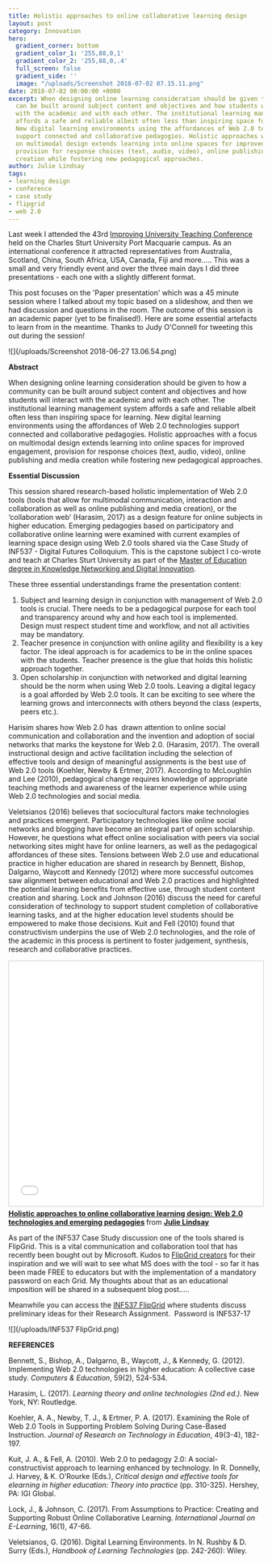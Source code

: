 ```yaml
---
title: Holistic approaches to online collaborative learning design
layout: post
category: Innovation
hero:
  gradient_corner: bottom
  gradient_color_1: '255,88,0,1'
  gradient_color_2: '255,88,0,.4'
  full_screen: false
  gradient_side: ''
  image: "/uploads/Screenshot 2018-07-02 07.15.11.png"
date: 2018-07-02 00:00:00 +0000
excerpt: When designing online learning consideration should be given to how a community
  can be built around subject content and objectives and how students will interact
  with the academic and with each other. The institutional learning management system
  affords a safe and reliable albeit often less than inspiring space for learning.
  New digital learning environments using the affordances of Web 2.0 technologies
  support connected and collaborative pedagogies. Holistic approaches with a focus
  on multimodal design extends learning into online spaces for improved engagement,
  provision for response choices (text, audio, video), online publishing and media
  creation while fostering new pedagogical approaches.
author: Julie Lindsay
tags:
- learning design
- conference
- case study
- flipgrid
- web 2.0
---
```

Last week I attended the 43rd [Improving University Teaching Conference](http://www.iutconference.com/)  held on the Charles Sturt University Port Macquarie campus. As an  international conference it attracted representatives from Australia,  Scotland, China, South Africa, USA, Canada, Fiji and more..... This was a  small and very friendly event and over the three main days I did three  presentations - each one with a slightly different format.

This  post focuses on the 'Paper presentation' which was a 45 minute session  where I talked about my topic based on a slideshow, and then we had  discussion and questions in the room. The outcome of this session is an  academic paper (yet to be finalised!). Here are some essential artefacts  to learn from in the meantime. Thanks to Judy O'Connell for tweeting  this out during the session!

![](/uploads/Screenshot 2018-06-27 13.06.54.png)

**Abstract**

When  designing online learning consideration should be given to how a  community can be built around subject content and objectives and how  students will interact with the academic and with each other. The  institutional learning management system affords a safe and reliable  albeit often less than inspiring space for learning. New digital  learning environments using the affordances of Web 2.0 technologies  support connected and collaborative pedagogies. Holistic approaches with  a focus on multimodal design extends learning into online spaces for  improved engagement, provision for response choices (text, audio,  video), online publishing and media creation while fostering new  pedagogical approaches.

**Essential Discussion**

This  session shared research-based holistic implementation of Web 2.0 tools  (tools that allow for multimodal communication, interaction and  collaboration as well as online publishing and media creation), or the  ‘collaboration web’ (Harasim, 2017) as a design feature for online  subjects in higher education. Emerging pedagogies based on participatory  and collaborative online learning were examined with current examples  of learning space design using Web 2.0 tools shared via the Case Study  of INF537 - Digital Futures Colloquium. This is the capstone subject I  co-wrote and teach at Charles Sturt University as part of the [Master of Education degree in Knowledge Networking and Digital Innovation](http://futurestudents.csu.edu.au/courses/teaching-education/master-education-knowledge-networks-digital-innovation).

These three essential understandings frame the presentation content:

1. Subject  and learning design in conjunction with management of Web 2.0 tools is  crucial. There needs to be a pedagogical purpose for each tool and  transparency around why and how each tool is implemented. Design must  respect student time and workflow, and not all activities may be  mandatory.
2. Teacher  presence in conjunction with online agility and flexibility is a key  factor. The ideal approach is for academics to be in the online spaces  with the students. Teacher presence is the glue that holds this holistic  approach together.
3. Open  scholarship in conjunction with networked and digital learning should  be the norm when using Web 2.0 tools. Leaving a digital legacy is a goal  afforded by Web 2.0 tools. It can be exciting to see where the learning  grows and interconnects with others beyond the class (experts, peers  etc.).

Harisim  shares how Web 2.0 has  drawn attention to online social communication  and collaboration and the invention and adoption of social networks that  marks the keystone for Web 2.0. (Harasim, 2017). The overall  instructional design and active facilitation including the selection of  effective tools and design of meaningful assignments is the best use of  Web 2.0 tools (Koehler, Newby & Ertmer, 2017). According to  McLoughlin and Lee (2010), pedagogical change requires knowledge of  appropriate teaching methods and awareness of the learner experience  while using Web 2.0 technologies and social media.

Veletsianos  (2016) believes that sociocultural factors make technologies and  practices emergent. Participatory technologies like online social  networks and blogging have become an integral part of open scholarship.  However, he questions what effect online socialisation with peers via  social networking sites might have for online learners, as well as the  pedagogical affordances of these sites. Tensions between Web 2.0 use and  educational practice in higher education are shared in research by  Bennett, Bishop, Dalgarno, Waycott and Kennedy (2012) where more  successful outcomes saw alignment between educational and Web 2.0  practices and highlighted the potential learning benefits from effective  use, through student content creation and sharing. Lock and Johnson  (2016) discuss the need for careful consideration of technology to  support student completion of collaborative learning tasks, and at the  higher education level students should be empowered to make those  decisions. Kuit and Fell (2010) found that constructivism underpins the  use of Web 2.0 technologies, and the role of the academic in this  process is pertinent to foster judgement, synthesis, research and  collaborative practices.

<iframe src="//www.slideshare.net/slideshow/embed_code/key/2PeaRn62e7uDH0" width="595" height="485" frameborder="0" marginwidth="0" marginheight="0" scrolling="no" style="border:1px solid #CCC; border-width:1px; margin-bottom:5px; max-width: 100%;" allowfullscreen> </iframe> <div style="margin-bottom:5px"> <strong> <a href="//www.slideshare.net/julielindsay/holistic-approaches-to-online-collaborative-learning-design-web-20-technologies-and-emerging-pedagogies" title="Holistic approaches to online collaborative learning design: Web 2.0 technologies and emerging pedagogies" target="_blank">Holistic approaches to online collaborative learning design: Web 2.0 technologies and emerging pedagogies</a> </strong> from <strong><a href="https://www.slideshare.net/julielindsay" target="_blank">Julie Lindsay</a></strong> </div>

As  part of the INF537 Case Study discussion one of the tools shared is  FlipGrid. This is a vital communication and collaboration tool that has  recently been bought out by Microsoft. Kudos to [FlipGrid creators](https://flipgrid.com/) for  their inspiration and we will wait to see what MS does with the tool -  so far it has been made FREE to educators but with the implementation of  a mandatory password on each Grid. My thoughts about that as an  educational imposition will be shared in a subsequent blog post.....

Meanwhile you can access the [INF537 FlipGrid](https://flipgrid.com/055e20) where students discuss preliminary ideas for their Research Assignment.  Password is INF537-17

![](/uploads/INF537 FlipGrid.png)

**REFERENCES**

Bennett, S., Bishop, A., Dalgarno, B., Waycott, J., & Kennedy, G. (2012). Implementing Web 2.0 technologies in higher education: A collective case study. _Computers & Education_, 59(2), 524-534.

Harasim, L. (2017). _Learning theory and online technologies (2nd ed.)._ New York, NY: Routledge.

Koehler, A. A., Newby, T. J., & Ertmer, P. A. (2017). Examining the Role of Web 2.0 Tools in Supporting Problem Solving During Case-Based Instruction. _Journal of Research on Technology in Education_, 49(3-4), 182-197.

Kuit, J. A., & Fell, A. (2010). Web 2.0 to pedagogy 2.0: A social-constructivist approach to learning enhanced by technology. In R. Donnelly, J. Harvey, & K. O’Rourke (Eds.), _Critical design and effective tools for elearning in higher education: Theory into practice_ (pp. 310-325). Hershey, PA: IGI Global.

Lock, J., & Johnson, C. (2017). From Assumptions to Practice: Creating and Supporting Robust Online Collaborative Learning. _International Journal on E-Learning_, 16(1), 47-66.

Veletsianos, G. (2016). Digital Learning Environments. In N. Rushby & D. Surry (Eds.), _Handbook of Learning Technologies_ (pp. 242-260): Wiley.